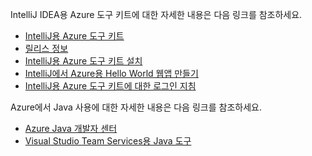 IntelliJ IDEA용 Azure 도구 키트에 대한 자세한 내용은 다음 링크를 참조하세요. 

* [IntelliJ용 Azure 도구 키트](../intellij/azure-toolkit-for-intellij.md) 
* [릴리스 정보](https://github.com/Microsoft/azure-tools-for-java/releases) 
* [IntelliJ용 Azure 도구 키트 설치](../intellij/azure-toolkit-for-intellij-installation.md) 
* [IntelliJ에서 Azure용 Hello World 웹앱 만들기](../intellij/azure-toolkit-for-intellij-create-hello-world-web-app.md) 
* [IntelliJ용 Azure 도구 키트에 대한 로그인 지침](../intellij/azure-toolkit-for-intellij-sign-in-instructions.md) 

Azure에서 Java 사용에 대한 자세한 내용은 다음 링크를 참조하세요. 

* [Azure Java 개발자 센터](https://azure.microsoft.com/develop/java/) 
* [Visual Studio Team Services용 Java 도구](https://java.visualstudio.com/) 
<!-- TODO: Add URLs for Java in VSCode here --> 
